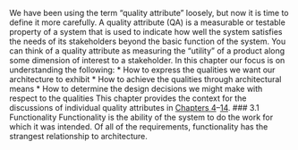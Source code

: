 We have been using the term “quality attribute” loosely, but now it is time to define it more carefully. A quality attribute (QA) is a measurable or testable property of a system that is used to indicate how well the system satisfies the needs of its stakeholders beyond the basic function of the system. You can think of a quality attribute as measuring the “utility” of a product along some dimension of interest to a stakeholder. In this chapter our focus is on understanding the following: *  How to express the qualities we want our architecture to exhibit *  How to achieve the qualities through architectural means *  How to determine the design decisions we might make with respect to the qualities This chapter provides the context for the discussions of individual quality attributes in [Chapters 4](ch04.xhtml#ch04)–[14](ch14.xhtml#ch14). ### 3.1 Functionality Functionality is the ability of the system to do the work for which it was intended. Of all of the requirements, functionality has the strangest relationship to architecture.